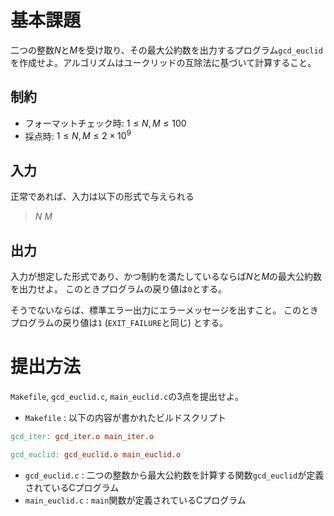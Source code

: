 # 基本課題
二つの整数$N$と$M$を受け取り、その最大公約数を出力するプログラム`gcd_euclid`を作成せよ。アルゴリズムはユークリッドの互除法に基づいて計算すること。

## 制約
* フォーマットチェック時: $1 \leq N,M \leq 100$
* 採点時: $1 \leq N,M \leq 2\times10^{9}$

## 入力
正常であれば、入力は以下の形式で与えられる

>
> $N$ $M$
>

## 出力
入力が想定した形式であり、かつ制約を満たしているならば$N$と$M$の最大公約数を出力せよ。
このときプログラムの戻り値は`0`とする。

そうでないならば、標準エラー出力にエラーメッセージを出すこと。
このときプログラムの戻り値は`1` (`EXIT_FAILURE`と同じ) とする。

# 提出方法
`Makefile`, `gcd_euclid.c`, `main_euclid.c`の3点を提出せよ。
* `Makefile` : 以下の内容が書かれたビルドスクリプト
```Makefile
gcd_iter: gcd_iter.o main_iter.o

gcd_euclid: gcd_euclid.o main_euclid.o
```
* `gcd_euclid.c` : 二つの整数から最大公約数を計算する関数`gcd_euclid`が定義されているCプログラム
* `main_euclid.c` : `main`関数が定義されているCプログラム
